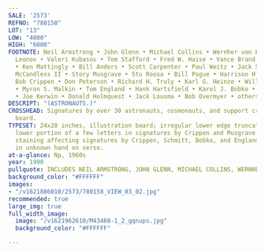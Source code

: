 ```yaml
---
SALE: '2573'
REFNO: "780158"
LOT: "13"
LOW: "4000"
HIGH: "6000"
FOOTNOTE: Neil Armstrong • John Glenn • Michael Collins • Wernher von Braun • Alexei
  Leonov • Valeri Kubasov • Tom Stafford • Fred W. Haise • Vance Brand • Deke Slayton
  • Ken Mattingly • Bill Anders • Scott Carpenter • Paul Weitz • Jack Swigert • Bruce
  McCandless II • Story Musgrave • Stu Roosa • Bill Pogue • Harrison H. Schmitt •
  Bob Crippen • Don Peterson • Richard H. Truly • Karl G. Heinze • William Thornton
  • Myron S. Malkin • Tom England • Hank Hartsfield • Karol J. Bobko • Robert Parker
  • Joe Kerwin • Donald Holmquest • Jack Lousma • Bob Overmyer • others.
DESCRIPT: "(ASTRONAUTS.)"
CROSSHEAD: Signatures by over 30 astronauts, cosmonauts, and support crew, on a large
  board.
TYPESET: 24x20 inches, illustration board; irregular lower edge truncating extreme
  lower portion of a few letters in signatures by Crippen and Musgrave, faint scattered
  staining affecting signatures by Crippen, Schmitt, Bobko, and England, few notes
  in unknown hand on verso.
at-a-glance: Np, 1960s
year: 1990
pullquote: INCLUDES NEIL ARMSTRONG, JOHN GLENN, MICHAEL COLLINS, WERNHER VON BRAUN
background_color: "#FFFFFF"
images:
- "/v1621886010/2573/780158_VIEW_03_02.jpg"
recommended: true
large_img: true
full_width_image:
  image: "/v1621962610/M43460-1_2_gqnups.jpg"
  background_color: "#FFFFFF"

---
```

